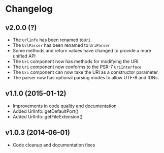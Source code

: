 # Changelog #

## v2.0.0 (?) ##

  * The `UrlInfo` has been renamed to`Uri`
  * The `UrlParser` has been renamed to `UriParser`
  * Some methods and return values have changed to provide a more unified API
  * The `Uri` component now has methods for modifying the URI
  * The `Uri` component now conforms to the PSR-7 `UriInterface`
  * The `Uri` component can now take the URI as a constructor parameter
  * The parser now has optional parsing modes to allow UTF-8 and IDNs.

## v1.1.0 (2015-01-12) ##

  * Improvements in code quality and documentation
  * Added UrlInfo::getDefaultPort()
  * Added UrlInfo::getFileExtension()

## v1.0.3 (2014-06-01) ##

  * Code cleanup and documentation fixes
